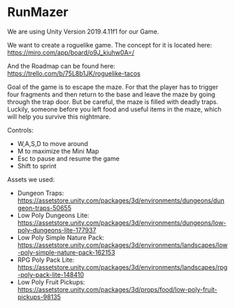 # RunMazer

We are using Unity Version 2019.4.11f1 for our Game.

We want to create a roguelike game.
The concept for it is located here: https://miro.com/app/board/o9J_kiuhw0A=/

And the Roadmap can be found here: https://trello.com/b/75L8b1JK/roguelike-tacos

Goal of the game is to escape the maze. For that the player has to trigger four fragments and then return to the base and leave the maze by going through the trap door. But be careful, the maze is filled with deadly traps. Luckily, someone before you left food and useful items in the maze, which will help you survive this nightmare.

Controls:
 - W,A,S,D to move around
 - M to maximize the Mini Map
 - Esc to pause and resume the game
 - Shift to sprint 
  

Assets we used:
 - Dungeon Traps: https://assetstore.unity.com/packages/3d/environments/dungeons/dungeon-traps-50655 
 - Low Poly Dungeons Lite: https://assetstore.unity.com/packages/3d/environments/dungeons/low-poly-dungeons-lite-177937 
 - Low Poly Simple Nature Pack: https://assetstore.unity.com/packages/3d/environments/landscapes/low-poly-simple-nature-pack-162153
 - RPG Poly Pack Lite: https://assetstore.unity.com/packages/3d/environments/landscapes/rpg-poly-pack-lite-148410
 - Low Poly Fruit Pickups: https://assetstore.unity.com/packages/3d/props/food/low-poly-fruit-pickups-98135
